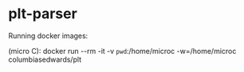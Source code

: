 # plt-parser

Running docker images:

(micro C):
docker run --rm -it -v `pwd`:/home/microc -w=/home/microc columbiasedwards/plt
